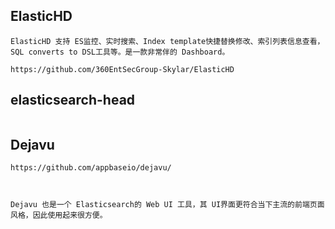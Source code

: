 ## ElasticHD



```
ElasticHD 支持 ES监控、实时搜索、Index template快捷替换修改、索引列表信息查看， SQL converts to DSL工具等。是一款非常伴的 Dashboard。

https://github.com/360EntSecGroup-Skylar/ElasticHD
```







## elasticsearch-head

```

```





## Dejavu

```
https://github.com/appbaseio/dejavu/



Dejavu 也是一个 Elasticsearch的 Web UI 工具，其 UI界面更符合当下主流的前端页面风格，因此使用起来很方便。
```



